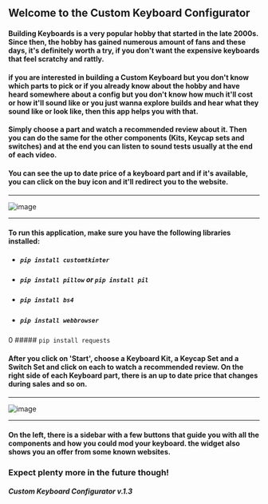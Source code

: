


                                    
## Welcome to the Custom Keyboard Configurator
                            
#### Building Keyboards is a very popular hobby that started in the late 2000s. Since then, the hobby has gained numerous amount of fans and these days, it's definitely worth a try, if you don't want the expensive keyboards that feel scratchy and rattly.

#### if you are interested in building a Custom Keyboard but you don't know which parts to pick or if you already know about the hobby and have heard somewhere about a config but you don't know how much it'll cost or how it'll sound like or you just wanna explore builds and hear what they sound like or look like, then this app helps you with that.

#### Simply choose a part and watch a recommended review about it. Then you can do the same for the other components (Kits, Keycap sets and switches) and at the end you can listen to sound tests usually at the end of each video. 

#### You can see the up to date price of a keyboard part and if it's available, you can click on the buy icon and it'll redirect you to the website.
____________________________________________________________________________________________________________________________________________________________________

![image](https://user-images.githubusercontent.com/120993360/231885594-65f30d53-b001-428a-96db-8fad69805af2.png)
____________________________________________________________________________________________________________________________________________________________________

#### To run this application, make sure you have the following libraries installed:

- ##### ``pip install customtkinter``
- ##### ``pip install pillow`` or ``pip install pil``
- ##### ``pip install bs4``
- ##### ``pip install webbrowser``
0 ##### ``pip install requests``

#### After you click on 'Start', choose a Keyboard Kit, a Keycap Set and a Switch Set and click on each to watch a recommended review. On the right side of each Keyboard part, there is an up to date price that changes during sales and so on. 
____________________________________________________________________________________________________________________________________________________________________
![image](https://user-images.githubusercontent.com/120993360/232662688-df3e1c18-a9b7-4e71-a604-095b3ea2c990.png)
____________________________________________________________________________________________________________________________________________________________________ 
#### On the left, there is a sidebar with a few buttons that guide you with all the components and how you could mod your keyboard. the widget also shows you an offer from some known websites. 



### Expect plenty more in the future though!

##### Custom Keyboard Configurator v.1.3
